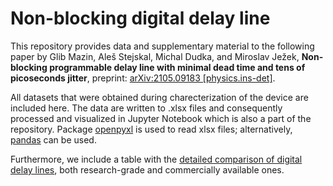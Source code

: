 # Non-blocking digital delay line

This repository provides data and supplementary material to the following paper by Glib Mazin, Aleš Stejskal, Michal Dudka, and Miroslav Ježek,
**Non-blocking programmable delay line with minimal dead time and tens of picoseconds jitter**, preprint: [arXiv:2105.09183 [physics.ins-det]](https://arxiv.org/abs/2105.09183).

All datasets that were obtained during charecterization of the device are included here. The data are written to .xlsx files and consequently processed and visualized in Jupyter Notebook which is also a part of the repository. Package [openpyxl](https://openpyxl.readthedocs.io/en/stable/) is used to read xlsx files; alternatively, [pandas](https://pandas.pydata.org/) can be used.

Furthermore, we include a table with the [detailed comparison of digital delay lines](https://github.com/glebmmazin/delayline/blob/main/DDLs_comparison.pdf), both research-grade and commercially available ones.
